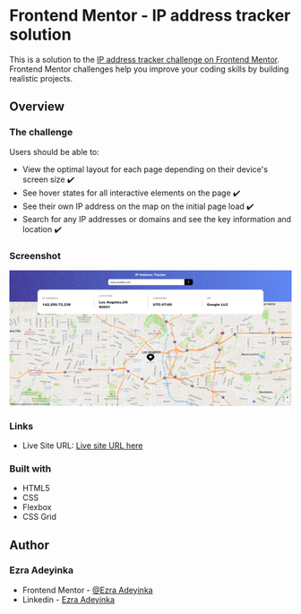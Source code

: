 # Frontend Mentor - IP address tracker solution

This is a solution to the [IP address tracker challenge on Frontend Mentor](https://www.frontendmentor.io/challenges/ip-address-tracker-I8-0yYAH0). Frontend Mentor challenges help you improve your coding skills by building realistic projects. 


## Overview

### The challenge

Users should be able to:

- View the optimal layout for each page depending on their device's screen size ✔️
- See hover states for all interactive elements on the page ✔️
- See their own IP address on the map on the initial page load ✔️
- Search for any IP addresses or domains and see the key information and location ✔️

### Screenshot

![](./Screenshot.png)


### Links

- Live Site URL: [Live site URL here](https://wth-is-myip.netlify.app)


### Built with

- HTML5 
- CSS
- Flexbox
- CSS Grid

## Author
### Ezra Adeyinka

- Frontend Mentor - [@Ezra Adeyinka](https://www.frontendmentor.io/profile/adeyinkaezra123)
- Linkedin - [Ezra Adeyinka](https://www.linkedin.com/in/ezra-adeyinka/)
